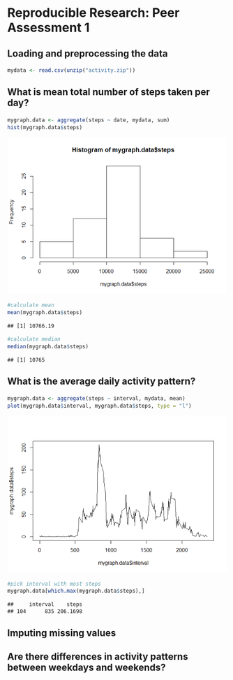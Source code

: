 # Reproducible Research: Peer Assessment 1


## Loading and preprocessing the data

```r
mydata <- read.csv(unzip("activity.zip"))
```


## What is mean total number of steps taken per day?

```r
mygraph.data <- aggregate(steps ~ date, mydata, sum)
hist(mygraph.data$steps)
```

![](PA1_template_files/figure-html/unnamed-chunk-2-1.png)

```r
#calculate mean
mean(mygraph.data$steps)
```

```
## [1] 10766.19
```

```r
#calculate median
median(mygraph.data$steps)
```

```
## [1] 10765
```



## What is the average daily activity pattern?

```r
mygraph.data <- aggregate(steps ~ interval, mydata, mean)
plot(mygraph.data$interval, mygraph.data$steps, type = "l")
```

![](PA1_template_files/figure-html/unnamed-chunk-3-1.png)

```r
#pick interval with most steps
mygraph.data[which.max(mygraph.data$steps),]
```

```
##     interval    steps
## 104      835 206.1698
```



## Imputing missing values



## Are there differences in activity patterns between weekdays and weekends?
